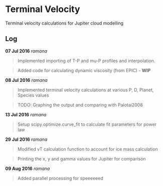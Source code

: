 # Terminal Velocity 
Terminal velocity calculations for Jupiter cloud modelling

## Log
**07 Jul 2016** *ramana*
> Implemented importing of T-P and mu-P profiles and interpolation. 

> Added code for calculating dynamic viscosity (from EPIC) - **WIP**

**08 Jul 2016** *ramana*
> Implemented terminal velocity calculations at various P, D, Planet, Species values

> TODO: Graphing the output and comparing with Palotai2008

**13 Jul 2016** *ramana*
> Setup scipy.optimize.curve_fit to calculate fit parameters for power law

**29 Jul 2016** *ramana*
> Modified vT calculation function to account for ice mass calculation

> Printing the x, y and gamma values for Jupiter for comparison

**09 Aug 2016** *ramana*
> Added parallel processing for speeeeeed 